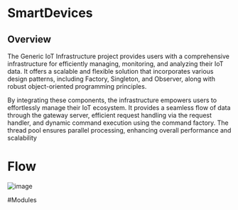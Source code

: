 # SmartDevices

## Overview 

The Generic IoT Infrastructure project provides users with a comprehensive infrastructure for efficiently managing, monitoring, and analyzing their IoT data. 
It offers a scalable and flexible solution that incorporates various design patterns, including Factory, Singleton, and Observer, along with robust object-oriented programming principles.

By integrating these components, the infrastructure empowers users to effortlessly manage their IoT ecosystem. It provides a seamless flow of data through the gateway server, efficient request handling via the request handler, and dynamic command execution using the command factory. The thread pool ensures parallel processing, enhancing overall performance and scalability

# Flow

![image](https://github.com/RacheliSeliger/SmartDevices/assets/132372245/30d13ab5-0d30-43f7-b78d-f3b4d87d23cf)

#Modules
